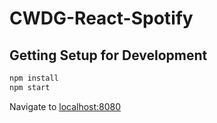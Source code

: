 # CWDG-React-Spotify

## Getting Setup for Development

```sh
npm install
npm start
```
Navigate to [localhost:8080](http://localhost:8080)

